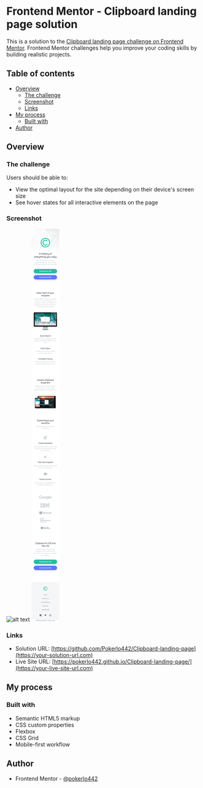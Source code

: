 # Frontend Mentor - Clipboard landing page solution

This is a solution to the [Clipboard landing page challenge on Frontend Mentor](https://www.frontendmentor.io/challenges/clipboard-landing-page-5cc9bccd6c4c91111378ecb9). Frontend Mentor challenges help you improve your coding skills by building realistic projects. 

## Table of contents

- [Overview](#overview)
  - [The challenge](#the-challenge)
  - [Screenshot](#screenshot)
  - [Links](#links)
- [My process](#my-process)
  - [Built with](#built-with)
- [Author](#author)

## Overview

### The challenge

Users should be able to:

- View the optimal layout for the site depending on their device's screen size
- See hover states for all interactive elements on the page

### Screenshot
![alt text](Frontend-Mentor-Clipboard-landing-page-Screenshot-Dekstop.png)
![alt text](Frontend-Mentor-Clipboard-landing-page-Screenshot-Mobile.png)

### Links

- Solution URL: [https://github.com/Pokerlo442/Clipboard-landing-page](https://your-solution-url.com)
- Live Site URL: [https://pokerlo442.github.io/Clipboard-landing-page/](https://your-live-site-url.com)

## My process

### Built with

- Semantic HTML5 markup
- CSS custom properties
- Flexbox
- CSS Grid
- Mobile-first workflow

## Author

- Frontend Mentor - [@pokerlo442](https://www.frontendmentor.io/profile/yourusername)
